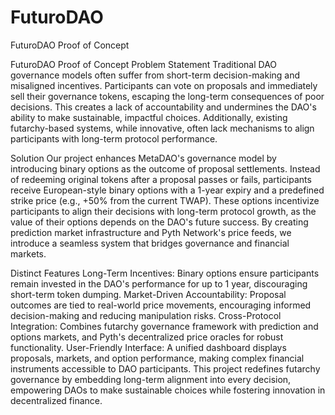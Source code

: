 # FuturoDAO
FuturoDAO Proof of Concept

FuturoDAO Proof of Concept
Problem Statement
Traditional DAO governance models often suffer from short-term decision-making and misaligned incentives. Participants can vote on proposals and immediately sell their governance tokens, escaping the long-term consequences of poor decisions. This creates a lack of accountability and undermines the DAO's ability to make sustainable, impactful choices. Additionally, existing futarchy-based systems, while innovative, often lack mechanisms to align participants with long-term protocol performance.

Solution
Our project enhances MetaDAO's governance model by introducing binary options as the outcome of proposal settlements. Instead of redeeming original tokens after a proposal passes or fails, participants receive European-style binary options with a 1-year expiry and a predefined strike price (e.g., +50% from the current TWAP). These options incentivize participants to align their decisions with long-term protocol growth, as the value of their options depends on the DAO's future success. By creating prediction market infrastructure and Pyth Network's price feeds, we introduce a seamless system that bridges governance and financial markets.

Distinct Features
Long-Term Incentives: Binary options ensure participants remain invested in the DAO's performance for up to 1 year, discouraging short-term token dumping.
Market-Driven Accountability: Proposal outcomes are tied to real-world price movements, encouraging informed decision-making and reducing manipulation risks.
Cross-Protocol Integration: Combines futarchy governance framework with prediction and options markets, and Pyth's decentralized price oracles for robust functionality.
User-Friendly Interface: A unified dashboard displays proposals, markets, and option performance, making complex financial instruments accessible to DAO participants.
This project redefines futarchy governance by embedding long-term alignment into every decision, empowering DAOs to make sustainable choices while fostering innovation in decentralized finance.
